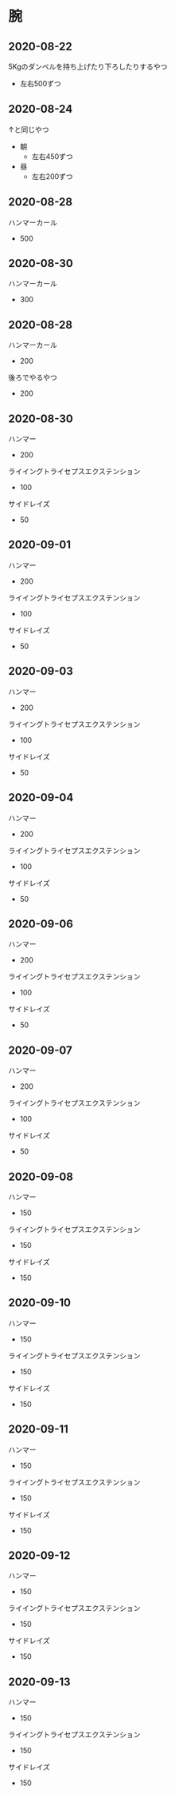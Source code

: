 # 腕
## 2020-08-22
5Kgのダンベルを持ち上げたり下ろしたりするやつ
 - 左右500ずつ

## 2020-08-24
↑と同じやつ
 - 朝
   - 左右450ずつ
 - 昼
   - 左右200ずつ

## 2020-08-28
ハンマーカール
 - 500

## 2020-08-30
ハンマーカール
 - 300

## 2020-08-28
ハンマーカール
 - 200

後ろでやるやつ
 - 200

## 2020-08-30
ハンマー
 - 200

ライイングトライセプスエクステンション
 - 100

サイドレイズ
 - 50

## 2020-09-01
ハンマー
 - 200

ライイングトライセプスエクステンション
 - 100

サイドレイズ
 - 50

## 2020-09-03
ハンマー
 - 200

ライイングトライセプスエクステンション
 - 100

サイドレイズ
 - 50

## 2020-09-04
ハンマー
 - 200

ライイングトライセプスエクステンション
 - 100

サイドレイズ
 - 50

## 2020-09-06
ハンマー
 - 200

ライイングトライセプスエクステンション
 - 100

サイドレイズ
 - 50

## 2020-09-07
ハンマー
 - 200

ライイングトライセプスエクステンション
 - 100

サイドレイズ
 - 50

## 2020-09-08
ハンマー
 - 150

ライイングトライセプスエクステンション
 - 150

サイドレイズ
 - 150

## 2020-09-10
ハンマー
 - 150

ライイングトライセプスエクステンション
 - 150

サイドレイズ
 - 150

## 2020-09-11
ハンマー
 - 150

ライイングトライセプスエクステンション
 - 150

サイドレイズ
 - 150

## 2020-09-12
ハンマー
 - 150

ライイングトライセプスエクステンション
 - 150

サイドレイズ
 - 150

## 2020-09-13
ハンマー
 - 150

ライイングトライセプスエクステンション
 - 150

サイドレイズ
 - 150


